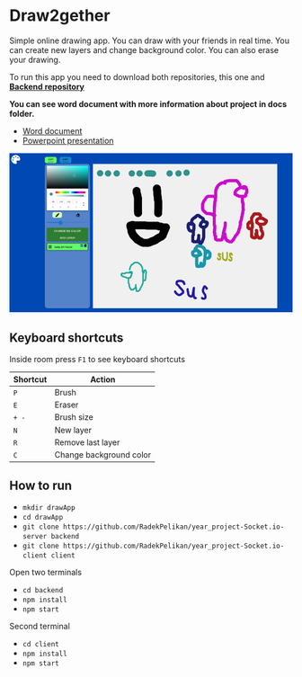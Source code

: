 # Draw2gether

Simple online drawing app. You can draw with your friends in real time. You can create new layers and change background color. You can also erase your drawing.

To run this app you need to download both repositories, this one and **[Backend repository](https://github.com/RadekPelikan/year_project-Socket.io-server)**

**You can see word document with more information about project in docs folder.**

- [Word document](./docs/Documentation%20CZECH.docx)
- [Powerpoint presentation](./docs/Presentation%20CZECH.pptx)

![Title image](./docs/img/title%20image.png)

## Keyboard shortcuts

Inside room press `F1` to see keyboard shortcuts

| Shortcut | Action                  |
| -------- | ----------------------- |
| `P`      | Brush                   |
| `E`      | Eraser                  |
| `+ -`    | Brush size              |
| `N`      | New layer               |
| `R`      | Remove last layer       |
| `C`      | Change background color |

## How to run

- `mkdir drawApp`
- `cd drawApp`
- `git clone https://github.com/RadekPelikan/year_project-Socket.io-server backend`
- `git clone https://github.com/RadekPelikan/year_project-Socket.io-client client`

Open two terminals

- `cd backend`
- `npm install`
- `npm start`

Second terminal

- `cd client`
- `npm install`
- `npm start`
